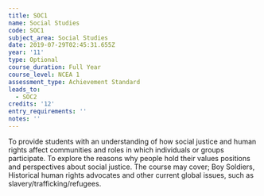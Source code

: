 ```yaml
---
title: SOC1
name: Social Studies
code: SOC1
subject_area: Social Studies
date: 2019-07-29T02:45:31.655Z
year: '11'
type: Optional
course_duration: Full Year
course_level: NCEA 1
assessment_type: Achievement Standard
leads_to:
  - SOC2
credits: '12'
entry_requirements: ''
notes: ''
---
```

To provide students with an understanding of how social justice and human rights affect communities and roles in which individuals or groups participate. To explore the reasons why people hold their values positions and perspectives about social justice. The course may cover; Boy Soldiers, Historical human rights advocates and other current global issues, such as slavery/trafficking/refugees.
